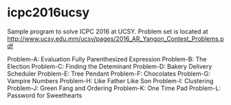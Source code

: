 # icpc2016ucsy

Sample program to solve ICPC 2016 at UCSY. Problem set is located at <http://www.ucsy.edu.mm/ucsy/pages/2016_AR_Yangon_Contest_Problems.pdf>

Problem-A: Evaluation Fully Parenthesized Expression
Problem-B: The Election
Problem-C: Finding the Deteminant
Problem-D: Bakery Delivery Scheduler
Problem-E: Tree Pendant
Problem-F: Chocolates
Problem-G: Vampire Numbers
Problem-H: Like Father Like Son
Problem-I: Clustering
Problem-J: Green Fang and Ordering
Problem-K: One Time Pad
Problem-L: Password for Sweethearts
